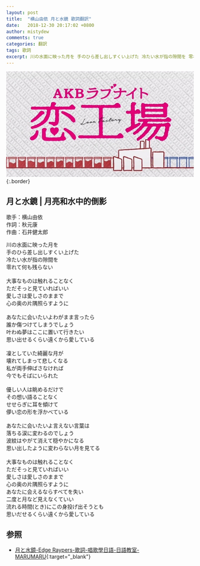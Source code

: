 ```yaml
---
layout: post
title:  "横山由依 月と水鏡 歌詞翻訳"
date:   2018-12-30 20:17:02 +0800
author: mistydew
comments: true
categories: 翻訳
tags: 歌詞
excerpt: 川の水面に映った月を 手のひら差し出しすくい上げた 冷たい水が指の隙間を 零れて何も残らない
---
```

![AKBラブナイト 恋工場](/assets/images/cover/misc/AKBラブナイト%20恋工場.jpg){:.border}

## 月と水鏡 | 月亮和水中的倒影

歌手：横山由依<br>
作詞：秋元康<br>
作曲：石井健太郎

川の水面に映った月を<br>
手のひら差し出しすくい上げた<br>
冷たい水が指の隙間を<br>
零れて何も残らない<br>
<br>
大事なものは触れることなく<br>
ただそっと見ていればいい<br>
愛しさは愛しさのままで<br>
心の奥の片隅照らすように<br>
<br>
あなたに会いたいよわがまま言ったら<br>
誰か傷つけてしまうでしょう<br>
叶わぬ夢はここに置いて行きたい<br>
思い出せるくらい遠くから愛している<br>
<br>
凜としていた綺麗な月が<br>
壊れてしまって悲しくなる<br>
私が両手伸ばさなければ<br>
今でもそばにいられた<br>
<br>
優しい人は眺めるだけで<br>
その想い語ることなく<br>
せせらぎに耳を傾けて<br>
儚い恋の形を浮かべている<br>
<br>
あなたに会いたいよ言えない言葉は<br>
落ちる涙に変わるのでしょう<br>
波紋はやがて消えて穏やかになる<br>
思い出したように変わらない月を見てる<br>
<br>
大事なものは触れることなく<br>
ただそっと見ていればいい<br>
愛しさは愛しさのままで<br>
心の奥の片隅照らすように<br>
あなたに会えるならすべてを失い<br>
二度と月など見えなくていい<br>
流れる時間(とき)にこの身投げ出そうとも<br>
思いだせるくらい遠くから愛している

## 参照

* [月と水鏡-Edge Raypers-歌詞-唱歌學日語-日語教室-MARUMARU](https://www.jpmarumaru.com/tw/JPSongPlay-6609.html){:target="_blank"}

